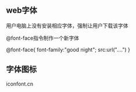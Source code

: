 ## web字体

用户电脑上没有安装相应字体，强制让用户下载该字体

@font-face指令制作一个新字体

@font-face{
  font-family:"good night";
  src:url("....")
}


## 字体图标

iconfont.cn
